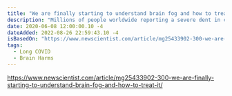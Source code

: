 ```yaml
---
title: "We are finally starting to understand brain fog and how to treat it"
description: "Millions of people worldwide reporting a severe dent in cognitive functioning following a covid-19 infection, and as a result, the issue of brain fog has been thrust into the limelight."
date: 2020-06-08 12:00:00.10 -4
dateAdded: 2022-08-26 22:59:43.10 -4
isBasedOn: "https://www.newscientist.com/article/mg25433902-300-we-are-finally-starting-to-understand-brain-fog-and-how-to-treat-it/"
tags:
  - Long COVID
  - Brain Harms
---
```


https://www.newscientist.com/article/mg25433902-300-we-are-finally-starting-to-understand-brain-fog-and-how-to-treat-it/
